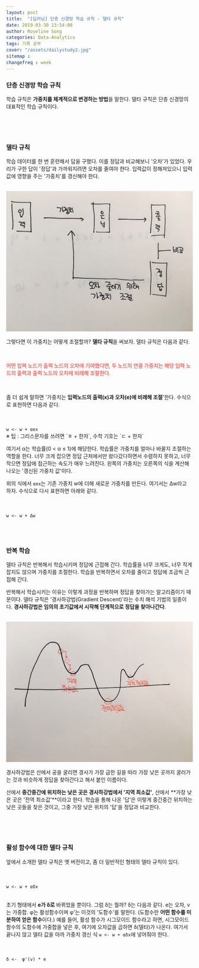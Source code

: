 ```yaml
---
layout: post
title:  "[딥러닝] 단층 신경망 학습 규칙 - 델타 규칙"
date: 2019-03-30 13:54:00
author: Roseline Song
categories: Data-Analytics
tags: 기록 공부
cover: "/assets/dailystudy2.jpg"
sitemap : 
changefreq : week
---
```


### 단층 신경망 학습 규칙 

학습 규칙은 **가중치를 체계적으로 변경하는 방법**을 말한다. 델타 규칙은 단층 신경망의 대표적인 학습 규칙이다.


<br>
<br>
<br>


### 델타 규칙

학습 데이터를 한 번 훈련해서 답을 구했다. 이를 정답과 비교해보니 '오차'가 있었다. 우리가 구한 답이 '정답'과 가까워지려면 오차를 줄여야 한다. 입력값이 정해져있으니 입력값에 영향을 주는 '가중치'를 갱신해야 한다. 

<br>

<img src="/assets/images/190330_deep5.jpg" style="width:600px;">

<br>

그렇다면 이 가중치는 어떻게 조절할까? **델타 규칙**을 써보자. 델타 규칙은 다음과 같다. 

<br>

<font color="#f16c69">**어떤 입력 노드가 출력 노드의 오차에 기여했다면, 두 노드의 연결 가중치는 해당 입력 노드의 출력과 출력 노드의 오차에 비례해 조절한다.**</font>

<br>

좀 더 쉽게 말하면 '가중치는 **입력노드의 출력(x)과 오차(e)에 비례해 조절**'한다. 수식으로 표현하면 다음과 같다.

<br>

<code>
w <- w + αex
</code>
※ 팁 : 그리스문자를 쓰려면 `ㅎ + 한자`, 수학 기호는 `ㄷ + 한자`

<br>

여기서 α는 학습률(0 < α ≤ 1)에 해당한다. 학습률은 가중치를 얼마나 바꿀지 조절하는 역할을 한다. 너무 크게 잡으면 정답 근처에서만 왔다갔다하면서 수렴하지 못하고, 너무 작으면 정답에 접근하는 속도가 매우 느려진다. 왼쪽의 가중치는 오른쪽의 식을 계산해 나오는 '갱신된 가중치 값'이다.

위의 식에서 `αex`는 기존 가중치 w에 더해 새로운 가중치를 만든다. 여기서는 Δw라고 하자. 수식으로 다시 표현하면 아래와 같다. 

<br>

<code>
w <- w + Δw
</code>

<br>
<br>
<br>


### 반복 학습

델타 규칙은 반복해서 학습시키며 정답에 근접해 간다. 학습률을 너무 크게도, 너무 작게 잡지도 않으며 가중치를 조절한다. 학습을 반복하면서 오차를 줄이고 정답에 조금씩 근접해 간다. 

반복해서 학습시키는 이유는 이렇게 과정을 반복하며 정답을 찾아가는 알고리즘이기 때문이다. 델타 규칙은 '경사하강법(Gradient Descent)'라는 수치 해석 기법의 일종이다. **경사하강법은 임의의 초기값에서 시작해 단계적으로 정답을 찾아나간다**. 

<br>

<img src="/assets/images/190330_deep4.jpg" style="width:600px;">

<br>

경사하강법은 산에서 공을 굴리면 경사가 가장 급한 길을 따라 가장 낮은 곳까지 굴러가는 것과 비슷하게 정답을 찾아간다고 해서 붙인 이름이다. 

산에서 **중간중간에 위치하는 낮은 곳은 경사하강법에서 '지역 최소값'**, 산에서 **가장 낮은 곳은 '전역 최소값'**이라고 한다. 학습을 통해 나온 '답'은 이렇게 중간중간 위치하는 낮은 곳들을 찾은 것이고, 그중 가장 낮은 위치의 '답'을 정답과 비교한다.

<br>
<br>
<br>

### 활성 함수에 대한 델타 규칙

앞에서 소개한 델타 규칙은 옛 버전이고, 좀 더 일반적인 형태의 델타 규칙이 있다. 

<br>

<code>
w <- w + αδx
</code>

<br>

초기 형태에서 **e가 δ로** 바뀌었을 뿐이다. 그럼 δ는 뭘까? δ는 다음과 같다. e는 오차, v는 가중합. φ는 활성함수이며 φ'는 이것의 '도함수'를 말한다. (도함수란 **어떤 함수를 미분하여 얻은 함수**이다.) 예를 들어, 활성 함수가 시그모이드 함수라고 하면, 시그모이드 함수의 도함수에 가중합을 넣은 후, 여기에 오차값을 곱하면 δ(델타)가 나온다. 여기서 끝나지 않고 델타 값을 아까 가중치 갱신 식 `w <- w + αδx`에 넣어줘야 한다. 

<br>

<code>
δ <-  φ'(v) * e
</code>

<br>
<br>
<br>



